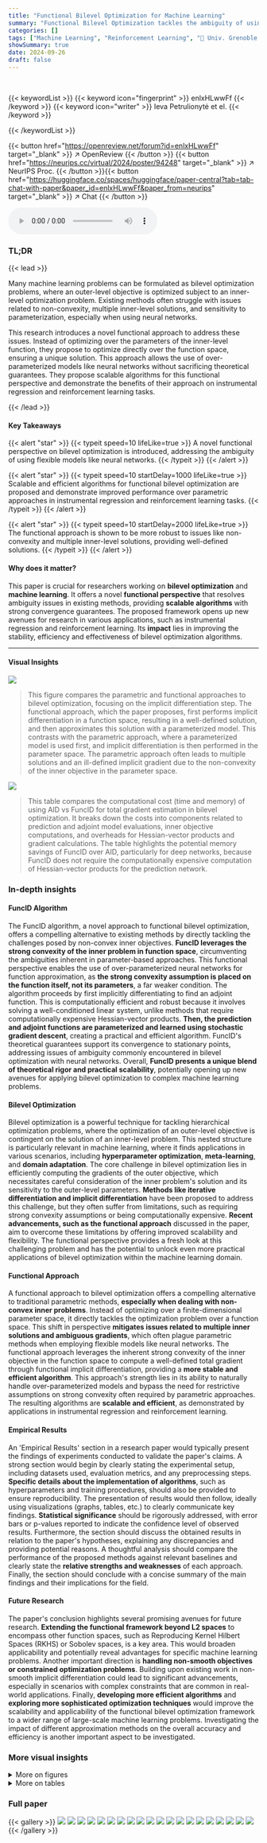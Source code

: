 ```yaml
---
title: "Functional Bilevel Optimization for Machine Learning"
summary: "Functional Bilevel Optimization tackles the ambiguity of using neural networks in bilevel optimization by minimizing the inner objective over a function space, leading to scalable & efficient algorith..."
categories: []
tags: ["Machine Learning", "Reinforcement Learning", "🏢 Univ. Grenoble Alpes",]
showSummary: true
date: 2024-09-26
draft: false
---
```


<br>

{{< keywordList >}}
{{< keyword icon="fingerprint" >}} enlxHLwwFf {{< /keyword >}}
{{< keyword icon="writer" >}} Ieva Petrulionytė et el. {{< /keyword >}}
 
{{< /keywordList >}}

{{< button href="https://openreview.net/forum?id=enlxHLwwFf" target="_blank" >}}
↗ OpenReview
{{< /button >}}
{{< button href="https://neurips.cc/virtual/2024/poster/94248" target="_blank" >}}
↗ NeurIPS Proc.
{{< /button >}}{{< button href="https://huggingface.co/spaces/huggingface/paper-central?tab=tab-chat-with-paper&paper_id=enlxHLwwFf&paper_from=neurips" target="_blank" >}}
↗ Chat
{{< /button >}}



<audio controls>
    <source src="https://ai-paper-reviewer.com/enlxHLwwFf/podcast.wav" type="audio/wav">
    Your browser does not support the audio element.
</audio>


### TL;DR


{{< lead >}}

Many machine learning problems can be formulated as bilevel optimization problems, where an outer-level objective is optimized subject to an inner-level optimization problem. Existing methods often struggle with issues related to non-convexity, multiple inner-level solutions, and sensitivity to parameterization, especially when using neural networks.

This research introduces a novel functional approach to address these issues. Instead of optimizing over the parameters of the inner-level function, they propose to optimize directly over the function space, ensuring a unique solution. This approach allows the use of over-parameterized models like neural networks without sacrificing theoretical guarantees.  They propose scalable algorithms for this functional perspective and demonstrate the benefits of their approach on instrumental regression and reinforcement learning tasks.

{{< /lead >}}


#### Key Takeaways

{{< alert "star" >}}
{{< typeit speed=10 lifeLike=true >}} A novel functional perspective on bilevel optimization is introduced, addressing the ambiguity of using flexible models like neural networks. {{< /typeit >}}
{{< /alert >}}

{{< alert "star" >}}
{{< typeit speed=10 startDelay=1000 lifeLike=true >}} Scalable and efficient algorithms for functional bilevel optimization are proposed and demonstrate improved performance over parametric approaches in instrumental regression and reinforcement learning tasks. {{< /typeit >}}
{{< /alert >}}

{{< alert "star" >}}
{{< typeit speed=10 startDelay=2000 lifeLike=true >}} The functional approach is shown to be more robust to issues like non-convexity and multiple inner-level solutions, providing well-defined solutions. {{< /typeit >}}
{{< /alert >}}

#### Why does it matter?
This paper is crucial for researchers working on **bilevel optimization** and **machine learning**. It offers a novel **functional perspective** that resolves ambiguity issues in existing methods, providing **scalable algorithms** with strong convergence guarantees. The proposed framework opens up new avenues for research in various applications, such as instrumental regression and reinforcement learning. Its **impact** lies in improving the stability, efficiency and effectiveness of bilevel optimization algorithms.

------
#### Visual Insights



![](https://ai-paper-reviewer.com/enlxHLwwFf/figures_1_1.jpg)

> This figure compares the parametric and functional approaches to bilevel optimization, focusing on the implicit differentiation step.  The functional approach, which the paper proposes, first performs implicit differentiation in a function space, resulting in a well-defined solution, and then approximates this solution with a parameterized model. This contrasts with the parametric approach, where a parameterized model is used first, and implicit differentiation is then performed in the parameter space. The parametric approach often leads to multiple solutions and an ill-defined implicit gradient due to the non-convexity of the inner objective in the parameter space.





![](https://ai-paper-reviewer.com/enlxHLwwFf/tables_5_1.jpg)

> This table compares the computational cost (time and memory) of using AID vs FuncID for total gradient estimation in bilevel optimization.  It breaks down the costs into components related to prediction and adjoint model evaluations, inner objective computations, and overheads for Hessian-vector products and gradient calculations.  The table highlights the potential memory savings of FuncID over AID, particularly for deep networks, because FuncID does not require the computationally expensive computation of Hessian-vector products for the prediction network.





### In-depth insights


#### FuncID Algorithm
The FuncID algorithm, a novel approach to functional bilevel optimization, offers a compelling alternative to existing methods by directly tackling the challenges posed by non-convex inner objectives.  **FuncID leverages the strong convexity of the inner problem in function space**, circumventing the ambiguities inherent in parameter-based approaches.  This functional perspective enables the use of over-parameterized neural networks for function approximation, as **the strong convexity assumption is placed on the function itself, not its parameters**, a far weaker condition.  The algorithm proceeds by first implicitly differentiating to find an adjoint function.  This is computationally efficient and robust because it involves solving a well-conditioned linear system, unlike methods that require computationally expensive Hessian-vector products.  **Then, the prediction and adjoint functions are parameterized and learned using stochastic gradient descent**, creating a practical and efficient algorithm. FuncID's theoretical guarantees support its convergence to stationary points, addressing issues of ambiguity commonly encountered in bilevel optimization with neural networks.  Overall, **FuncID presents a unique blend of theoretical rigor and practical scalability**, potentially opening up new avenues for applying bilevel optimization to complex machine learning problems.

#### Bilevel Optimization
Bilevel optimization is a powerful technique for tackling hierarchical optimization problems, where the optimization of an outer-level objective is contingent on the solution of an inner-level problem.  This nested structure is particularly relevant in machine learning, where it finds applications in various scenarios, including **hyperparameter optimization**, **meta-learning**, and **domain adaptation**.  The core challenge in bilevel optimization lies in efficiently computing the gradients of the outer objective, which necessitates careful consideration of the inner problem's solution and its sensitivity to the outer-level parameters.  **Methods like iterative differentiation and implicit differentiation** have been proposed to address this challenge, but they often suffer from limitations, such as requiring strong convexity assumptions or being computationally expensive.  **Recent advancements, such as the functional approach** discussed in the paper, aim to overcome these limitations by offering improved scalability and flexibility.  The functional perspective provides a fresh look at this challenging problem and has the potential to unlock even more practical applications of bilevel optimization within the machine learning domain.

#### Functional Approach
A functional approach to bilevel optimization offers a compelling alternative to traditional parametric methods, **especially when dealing with non-convex inner problems**.  Instead of optimizing over a finite-dimensional parameter space, it directly tackles the optimization problem over a function space. This shift in perspective **mitigates issues related to multiple inner solutions and ambiguous gradients**, which often plague parametric methods when employing flexible models like neural networks. The functional approach leverages the inherent strong convexity of the inner objective in the function space to compute a well-defined total gradient through functional implicit differentiation, providing a **more stable and efficient algorithm**. This approach's strength lies in its ability to naturally handle over-parameterized models and bypass the need for restrictive assumptions on strong convexity often required by parametric approaches. The resulting algorithms are **scalable and efficient**, as demonstrated by applications in instrumental regression and reinforcement learning.

#### Empirical Results
An 'Empirical Results' section in a research paper would typically present the findings of experiments conducted to validate the paper's claims.  A strong section would begin by clearly stating the experimental setup, including datasets used, evaluation metrics, and any preprocessing steps.  **Specific details about the implementation of algorithms**, such as hyperparameters and training procedures, should also be provided to ensure reproducibility.  The presentation of results would then follow, ideally using visualizations (graphs, tables, etc.) to clearly communicate key findings.  **Statistical significance** should be rigorously addressed, with error bars or p-values reported to indicate the confidence level of observed results.  Furthermore, the section should discuss the obtained results in relation to the paper's hypotheses, explaining any discrepancies and providing potential reasons. A thoughtful analysis should compare the performance of the proposed methods against relevant baselines and clearly state the **relative strengths and weaknesses** of each approach. Finally, the section should conclude with a concise summary of the main findings and their implications for the field.

#### Future Research
The paper's conclusion highlights several promising avenues for future research.  **Extending the functional framework beyond L2 spaces** to encompass other function spaces, such as Reproducing Kernel Hilbert Spaces (RKHS) or Sobolev spaces, is a key area.  This would broaden applicability and potentially reveal advantages for specific machine learning problems.  Another important direction is **handling non-smooth objectives or constrained optimization problems**. Building upon existing work in non-smooth implicit differentiation could lead to significant advancements, especially in scenarios with complex constraints that are common in real-world applications. Finally, **developing more efficient algorithms** and **exploring more sophisticated optimization techniques** would improve the scalability and applicability of the functional bilevel optimization framework to a wider range of large-scale machine learning problems. Investigating the impact of different approximation methods on the overall accuracy and efficiency is another important aspect to be investigated.


### More visual insights

<details>
<summary>More on figures
</summary>


![](https://ai-paper-reviewer.com/enlxHLwwFf/figures_7_1.jpg)

> This figure compares different bilevel optimization methods on an instrumental variable regression task using the dsprites dataset.  The left panel shows a box plot of the out-of-sample mean squared error (MSE) for each method, highlighting the performance of FuncID. The middle and right panels display the outer and inner losses, respectively, plotted against the number of outer and inner iterations. These plots reveal the convergence behavior of the algorithms, illustrating how FuncID achieves lower losses compared to other methods.


![](https://ai-paper-reviewer.com/enlxHLwwFf/figures_9_1.jpg)

> This figure compares the performance of several bilevel optimization methods on an instrumental variable regression task.  The left panel shows a box plot of the out-of-sample mean squared error (MSE) for each method, indicating FuncID's superior performance.  The middle and right panels display the outer and inner losses, respectively, over training iterations. The plots show that FuncID converges faster and achieves lower losses than other methods.


![](https://ai-paper-reviewer.com/enlxHLwwFf/figures_39_1.jpg)

> This figure compares the performance of different bilevel optimization methods for instrumental variable regression.  Three plots show the out-of-sample mean squared error (MSE), outer loss, and inner loss over training iterations. The left plot shows box plots of the test MSE, while the middle and right plots show the outer and inner losses with mean and standard deviation for each method.  The results highlight the superior performance of the proposed FuncID method compared to other baselines.


![](https://ai-paper-reviewer.com/enlxHLwwFf/figures_39_2.jpg)

> This figure is a causal graph showing the relationship between the treatment variable (t), outcome variable (o), instrumental variable (x), and unobserved confounder (e) in an instrumental variable regression setting.  The arrows indicate the causal direction. The treatment variable is directly influenced by the unobserved confounder and the instrumental variable. The outcome is influenced by both the treatment variable and the unobserved confounder. The instrumental variable only influences the outcome through the treatment variable. This graph visually represents the causal structure used in the 2SLS experiment described in section 4.1.


![](https://ai-paper-reviewer.com/enlxHLwwFf/figures_41_1.jpg)

> This figure compares the performance of different bilevel optimization methods on an instrumental variable regression task.  The left panel shows a box plot of the out-of-sample mean squared error (MSE) for each method, providing a summary of the model's prediction accuracy. The middle and right panels show the evolution of the outer and inner losses, respectively, over training iterations, allowing for a comparison of convergence speed and stability.


![](https://ai-paper-reviewer.com/enlxHLwwFf/figures_42_1.jpg)

> This figure compares the performance of different bilevel optimization methods on the instrumental variable regression task.  The left panel shows a box plot of the out-of-sample mean squared error (MSE) for each method, highlighting the test performance. The central and right panels present the evolution of the outer and inner losses during the training iterations, respectively, allowing for a more detailed analysis of convergence behavior.  Shaded areas represent standard deviations, providing an indication of uncertainty in the results.


![](https://ai-paper-reviewer.com/enlxHLwwFf/figures_43_1.jpg)

> This figure compares the performance of various bilevel optimization methods on an instrumental variable regression task.  The left panel shows a box plot summarizing the out-of-sample mean squared error (MSE) achieved by each method on a held-out test set. The middle and right panels display the training curves of the outer and inner objectives, respectively, showing how these losses evolve as the optimization progresses.  The results indicate that the proposed FuncID method outperforms alternative approaches in terms of out-of-sample MSE.


</details>




<details>
<summary>More on tables
</summary>


![](https://ai-paper-reviewer.com/enlxHLwwFf/tables_6_1.jpg)
> This table compares the computational cost (time and memory) of using AID and FuncID methods for a single total gradient estimation. It breaks down the cost into the time for evaluating the prediction and adjoint models, the time for inner objective evaluation, and overheads for Hessian-vector products and gradients. The memory cost is analyzed in terms of the cost of storing intermediate outputs, Hessian-vector products, and model parameters.

![](https://ai-paper-reviewer.com/enlxHLwwFf/tables_40_1.jpg)
> This table compares the computational cost (time and memory) of using AID vs FuncID for estimating the total gradient in bilevel optimization.  It breaks down the costs into components related to model evaluation, inner-objective computations and Hessian-vector products.  The table shows that FuncID generally has a lower computational cost, particularly in terms of memory, especially when the prediction model is a large neural network.

</details>




### Full paper

{{< gallery >}}
<img src="https://ai-paper-reviewer.com/enlxHLwwFf/1.png" class="grid-w50 md:grid-w33 xl:grid-w25" />
<img src="https://ai-paper-reviewer.com/enlxHLwwFf/2.png" class="grid-w50 md:grid-w33 xl:grid-w25" />
<img src="https://ai-paper-reviewer.com/enlxHLwwFf/3.png" class="grid-w50 md:grid-w33 xl:grid-w25" />
<img src="https://ai-paper-reviewer.com/enlxHLwwFf/4.png" class="grid-w50 md:grid-w33 xl:grid-w25" />
<img src="https://ai-paper-reviewer.com/enlxHLwwFf/5.png" class="grid-w50 md:grid-w33 xl:grid-w25" />
<img src="https://ai-paper-reviewer.com/enlxHLwwFf/6.png" class="grid-w50 md:grid-w33 xl:grid-w25" />
<img src="https://ai-paper-reviewer.com/enlxHLwwFf/7.png" class="grid-w50 md:grid-w33 xl:grid-w25" />
<img src="https://ai-paper-reviewer.com/enlxHLwwFf/8.png" class="grid-w50 md:grid-w33 xl:grid-w25" />
<img src="https://ai-paper-reviewer.com/enlxHLwwFf/9.png" class="grid-w50 md:grid-w33 xl:grid-w25" />
<img src="https://ai-paper-reviewer.com/enlxHLwwFf/10.png" class="grid-w50 md:grid-w33 xl:grid-w25" />
<img src="https://ai-paper-reviewer.com/enlxHLwwFf/11.png" class="grid-w50 md:grid-w33 xl:grid-w25" />
<img src="https://ai-paper-reviewer.com/enlxHLwwFf/12.png" class="grid-w50 md:grid-w33 xl:grid-w25" />
<img src="https://ai-paper-reviewer.com/enlxHLwwFf/13.png" class="grid-w50 md:grid-w33 xl:grid-w25" />
<img src="https://ai-paper-reviewer.com/enlxHLwwFf/14.png" class="grid-w50 md:grid-w33 xl:grid-w25" />
<img src="https://ai-paper-reviewer.com/enlxHLwwFf/15.png" class="grid-w50 md:grid-w33 xl:grid-w25" />
<img src="https://ai-paper-reviewer.com/enlxHLwwFf/16.png" class="grid-w50 md:grid-w33 xl:grid-w25" />
<img src="https://ai-paper-reviewer.com/enlxHLwwFf/17.png" class="grid-w50 md:grid-w33 xl:grid-w25" />
<img src="https://ai-paper-reviewer.com/enlxHLwwFf/18.png" class="grid-w50 md:grid-w33 xl:grid-w25" />
<img src="https://ai-paper-reviewer.com/enlxHLwwFf/19.png" class="grid-w50 md:grid-w33 xl:grid-w25" />
<img src="https://ai-paper-reviewer.com/enlxHLwwFf/20.png" class="grid-w50 md:grid-w33 xl:grid-w25" />
{{< /gallery >}}
